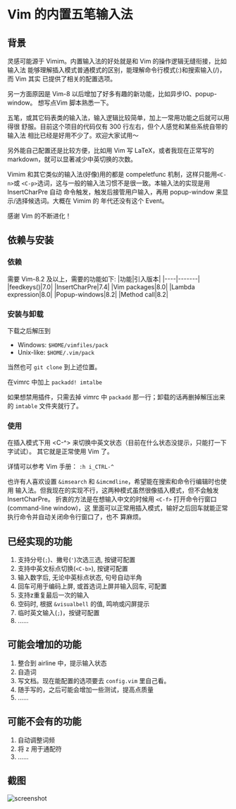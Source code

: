 # Vim 的内置五笔输入法
## 背景
灵感可能源于 Vimim。内置输入法的好处就是和 Vim 的操作逻辑无缝衔接，比如输入法
能够理解插入模式普通模式的区别，能理解命令行模式(:)和搜索输入(/)，而 Vim 其实
已提供了相关的配置选项。

另一方面原因是 Vim-8 以后增加了好多有趣的新功能，比如异步IO、popup-window。
想写点Vim 脚本熟悉一下。

五笔，或其它码表类的输入法，输入逻辑比较简单，加上一常用功能之后就可以用得很
舒服。目前这个项目的代码仅有 300 行左右，但个人感觉和某些系统自带的输入法
相比已经是好用不少了。欢迎大家试用〜

另外能自己配置还是比较方便，比如用 Vim 写 LaTeX，或者我现在正常写的
markdown，就可以显著减少中英切换的次数。

Vimim 和其它类似的输入法(好像)用的都是 compeletfunc 机制，这样只能用`<C-n>`或
`<C-p>`选词，这与一般的输入法习惯不是很一致。本输入法的实现是用 InsertCharPre 自动
命令触发，触发后接管用户输入，再用 popup-window 来显示/选择候选词。大概在 Vimim 的
年代还没有这个 Event。

感谢 Vim 的不断进化！

## 依赖与安装
### 依赖
需要 Vim-8.2 及以上，需要的功能如下:
|功能|引入版本|
|----|-------|
|feedkeys()|7.0|
|InsertCharPre|7.4|
|Vim packages|8.0|
|Lambda expression|8.0|
|Popup-windows|8.2|
|Method call|8.2|

### 安装与卸载
下载之后解压到
* Windows: `$HOME/vimfiles/pack`
* Unix-like: `$HOME/.vim/pack`

当然也可 `git clone` 到上述位置。

在vimrc 中加上
```packadd! imtalbe```

如果想禁用插件，只需去掉 vimrc 中 `packadd` 那一行；卸载的话再删掉解压出来的
`imtable` 文件夹就行了。

### 使用
在插入模式下用 <C-^> 来切换中英文状态（目前在什么状态没提示，只能打一下字试试）。
其它就是正常使用 Vim 了。

详情可以参考 Vim 手册：
`:h i_CTRL-^`

也许有人喜欢设置 `&imsearch` 和 `&imcmdline`，希望能在搜索和命令行编辑时也使用
输入法。但我现在的实现不行，这两种模式虽然很像插入模式，但不会触发 InsertCharPre。
折衷的方法是在想输入中文的时候用 `<C-f>` 打开命令行窗口(command-line window)，这
里面可以正常用插入模式，输好之后回车就能正常执行命令并自动关闭命令行窗口了，也不
算麻烦。

## 已经实现的功能
1. 支持分号(`;`)、撇号(`'`)次选三选, 按键可配置
1. 支持中英文标点切换(`<C-b>`), 按键可配置
1. 输入数字后, 无论中英标点状态, 句号自动半角
1. 回车可用于编码上屏, 或首选词上屏并输入回车, 可配置
1. 支持z重复最后一次的输入
1. 空码时, 根据 `&visualbell` 的值, 鸣响或闪屏提示
1. 临时英文输入(`;`)，按键可配置
1. ……

## 可能会增加的功能
1. 整合到 airline 中，提示输入状态
1. 自造词
1. 写文档。现在能配置的选项要去 `config.vim` 里自己看。
1. 随手写的，之后可能会增加一些测试，提高点质量
1. ……

## 可能不会有的功能
1. 自动调整词频
1. 将 z 用于通配符
1. ……

## 截图
![screenshot](media/screenshot.png)
